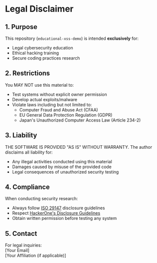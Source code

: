 # Legal Disclaimer

## 1. Purpose
This repository (`educational-xss-demo`) is intended **exclusively** for:
- Legal cybersecurity education
- Ethical hacking training
- Secure coding practices research

## 2. Restrictions
You MAY NOT use this material to:
- Test systems without explicit owner permission
- Develop actual exploits/malware
- Violate laws including but not limited to:
  - Computer Fraud and Abuse Act (CFAA)
  - EU General Data Protection Regulation (GDPR)
  - Japan's Unauthorized Computer Access Law (Article 234-2)

## 3. Liability
THE SOFTWARE IS PROVIDED "AS IS" WITHOUT WARRANTY. The author disclaims all liability for:
- Any illegal activities conducted using this material
- Damages caused by misuse of the provided code
- Legal consequences of unauthorized security testing

## 4. Compliance
When conducting security research:
- Always follow [ISO 29147](https://www.iso.org/standard/45170.html) disclosure guidelines
- Respect [HackerOne's Disclosure Guidelines](https://www.hackerone.com/disclosure-guidelines)
- Obtain written permission before testing any system

## 5. Contact
For legal inquiries:  
[Your Email]  
[Your Affiliation (if applicable)]
